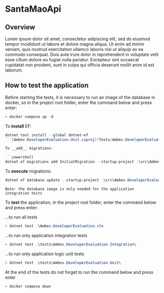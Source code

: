 # SantaMaoApi

## Overview

Lorem ipsum dolor sit amet, consectetur adipiscing elit, sed do eiusmod tempor incididunt ut labore et dolore magna
aliqua. Ut enim ad minim veniam, quis nostrud exercitation ullamco laboris nisi ut aliquip ex ea commodo consequat. Duis
aute irure dolor in reprehenderit in voluptate velit esse cillum dolore eu fugiat nulla pariatur. Excepteur sint
occaecat cupidatat non proident, sunt in culpa qui officia deserunt mollit anim id est laborum.

## How to test the application

Before starting the tests, it is necessary to run an image of the database in docker, so in the project root folder,
enter the command below and press enter:

```powershell
> docker compose up -d
```

To __install__ EF:

```powershell
dotnet tool install --global dotnet-ef
```[Ambev.DeveloperEvaluation.Unit.csproj](Tests/Ambev.DeveloperEvaluation.Unit/Ambev.DeveloperEvaluation.Unit.csproj)

To __add__ migrations:

```powershell
dotnet ef migrations add InitialMigration --startup-project .\src\Ambev.DeveloperEvaluation.WebApi\Ambev.DeveloperEvaluation.WebApi.csproj --project .\src\Ambev.DeveloperEvaluation.Infrastructure\Ambev.DeveloperEvaluation.Infrastructure.csproj --output-dir EF/Migrations --verbose
```

To __execute__ migrations:

```powershell
dotnet ef database update --startup-project .\src\Ambev.DeveloperEvaluation.WebApi\Ambev.DeveloperEvaluation.WebApi.csproj --project .\src\Ambev.DeveloperEvaluation.Infrastructure\Ambev.DeveloperEvaluation.Infrastructure.csproj
```

```information
Note: the database image is only needed for the application integration tests
```

To __test__ the application, in the project root folder, enter the command below and press enter:

...to run all tests

```powershell
> dotnet test .\Ambev.DeveloperEvaluation.sln
```

...to run only application integration tests

```powershell
> dotnet test .\tests\Ambev.DeveloperEvaluation.Integration\
```

...to run only application logic unit tests

```powershell
> dotnet test .\tests\Ambev.DeveloperEvaluation.Unit\
```

At the end of the tests do not forget to run the command below and press enter

```powershell
> docker compose down
```

